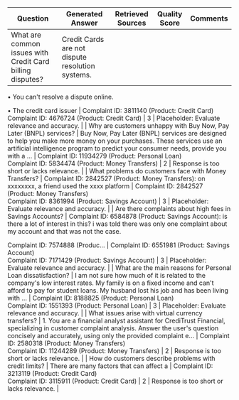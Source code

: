 | Question | Generated Answer | Retrieved Sources | Quality Score | Comments |
|----------|------------------|------------------|---------------|----------|
| What are common issues with Credit Card billing disputes? | Credit Cards are not dispute resolution systems.

• You can't resolve a dispute online.

• The credit card issuer | Complaint ID: 3811140 (Product: Credit Card)<br>Complaint ID: 4676724 (Product: Credit Card) | 3 | Placeholder: Evaluate relevance and accuracy. |
| Why are customers unhappy with Buy Now, Pay Later (BNPL) services? | Buy Now, Pay Later (BNPL) services are designed to help you make more money on your purchases. These services use an artificial intelligence program to predict your consumer needs, provide you with a ... | Complaint ID: 11934279 (Product: Personal Loan)<br>Complaint ID: 5834474 (Product: Money Transfers) | 2 | Response is too short or lacks relevance. |
| What problems do customers face with Money Transfers? | Complaint ID: 2842527 (Product: Money Transfers): on xxxxxxxx, a friend used the xxxx platform | Complaint ID: 2842527 (Product: Money Transfers)<br>Complaint ID: 8361994 (Product: Savings Account) | 3 | Placeholder: Evaluate relevance and accuracy. |
| Are there complaints about high fees in Savings Accounts? | Complaint ID: 6584878 (Product: Savings Account): is there a lot of interest in this? i was told there was only one complaint about my account and that was not the case.

Complaint ID: 7574888 (Produc... | Complaint ID: 6551981 (Product: Savings Account)<br>Complaint ID: 7171429 (Product: Savings Account) | 3 | Placeholder: Evaluate relevance and accuracy. |
| What are the main reasons for Personal Loan dissatisfaction? | I am not sure how much of it is related to the company's low interest rates. My family is on a fixed income and can't afford to pay for student loans. My husband lost his job and has been living with ... | Complaint ID: 8188825 (Product: Personal Loan)<br>Complaint ID: 1551393 (Product: Personal Loan) | 3 | Placeholder: Evaluate relevance and accuracy. |
| What issues arise with virtual currency transfers? | 1. You are a financial analyst assistant for CrediTrust Financial, specializing in customer complaint analysis. Answer the user's question concisely and accurately, using only the provided complaint e... | Complaint ID: 2580318 (Product: Money Transfers)<br>Complaint ID: 11244289 (Product: Money Transfers) | 2 | Response is too short or lacks relevance. |
| How do customers describe problems with credit limits? | There are many factors that can affect a | Complaint ID: 3213119 (Product: Credit Card)<br>Complaint ID: 3115911 (Product: Credit Card) | 2 | Response is too short or lacks relevance. |
